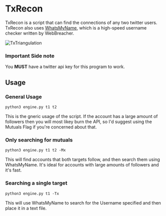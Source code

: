 # TxRecon
TxRecon is a script that can find the connections of any two twitter users. TxRecon also uses [WhatsMyName](https://github.com/WebBreacher/WhatsMyName), which is a high-speed username checker written by WebBreacher.

![TxTriangulation](https://user-images.githubusercontent.com/45581646/118382873-65b17e00-b5ae-11eb-9613-164a241199a4.PNG)

### Important Side note
You **MUST** have a twitter api key for this program to work.

## Usage
### General Usage
```python3 engine.py t1 t2```

This is the gneric usage of the script. If the account has a large amount of followers then you will most likey burn the API, so I'd suggest using the Mutuals Flag if you're concerned about that.

### Only searching for mutuals
```python3 engine.py t1 t2 -Mx```

This will find accounts that both targets follow, and then search them using WhatsMyName. It's ideal for accounts with large amounts of followers and it's fast.

### Searching a single target
```python3 engine.py t1 -Tx```

This will use WhatsMyName to search for the Username specified and then place it in a text file.
